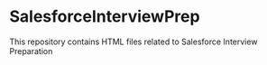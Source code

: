 # SalesforceInterviewPrep
This repository contains HTML files related to Salesforce Interview Preparation
